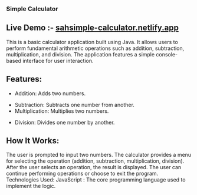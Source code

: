 ### Simple Calculator
## Live Demo :- [sahsimple-calculator.netlify.app](https://sahsimple-calculator.netlify.app/)

This is a basic calculator application built using Java. It allows users to perform fundamental arithmetic operations such as addition, subtraction, multiplication, and division. The application features a simple console-based interface for user interaction.

## Features:
+ Addition: Adds two numbers.
- Subtraction: Subtracts one number from another.
- Multiplication: Multiplies two numbers.
+ Division: Divides one number by another.

## How It Works:
The user is prompted to input two numbers.
The calculator provides a menu for selecting the operation (addition, subtraction, multiplication, division).
After the user selects an operation, the result is displayed.
The user can continue performing operations or choose to exit the program.
Technologies Used:
JavaScript : The core programming language used to implement the logic.

